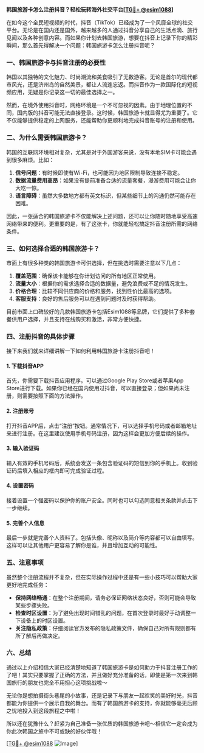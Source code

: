 **韩国旅游卡怎么注册抖音？轻松玩转海外社交平台[[TG💪+ @esim1088](https://t.me/s/esim1088)]**

在如今这个全民短视频的时代，抖音（TikTok）已经成为了一个风靡全球的社交平台。无论是在国内还是国外，越来越多的人通过抖音分享自己的生活点滴、旅行见闻以及各种创意内容。而如果你计划去韩国旅游，想要在抖音上记录下你的精彩瞬间，那么首先得解决一个问题：韩国旅游卡怎么注册抖音呢？

### 一、韩国旅游卡与抖音注册的必要性

韩国以其独特的文化魅力、时尚潮流和美食吸引了无数游客。无论是首尔的现代都市风光，还是济州岛的自然美景，都让人流连忘返。而抖音作为一款国际化的短视频应用，无疑是你记录这一切的最佳选择之一。

然而，在境外使用抖音时，网络环境是一个不可忽视的因素。由于地理位置的不同，国内版的抖音可能无法直接登录。这时候，韩国旅游卡就显得尤为重要了。它不仅能够提供稳定的上网服务，还能帮助你更顺利地完成抖音账号的注册和使用。

### 二、为什么需要韩国旅游卡？

韩国的互联网环境相对复杂，尤其是对于外国游客来说，没有本地SIM卡可能会遇到很多麻烦。比如：

1. **信号问题**：有时候即使有Wi-Fi，也可能因为地区限制导致连接不稳定。
2. **数据流量费用高昂**：如果没有提前准备合适的流量套餐，漫游费用可能会让你大吃一惊。
3. **语言障碍**：虽然大多数地方都有英文标识，但某些细节上的沟通仍然可能存在困难。

因此，一张适合的韩国旅游卡不仅能解决上述问题，还可以让你随时随地享受高速网络带来的便利。更重要的是，有了这张卡，你就能轻松搞定抖音注册所需的网络条件。

### 三、如何选择合适的韩国旅游卡？

市面上有很多种类的韩国旅游卡可供选择，但在挑选时需要注意以下几点：

1. **覆盖范围**：确保该卡能够在你计划访问的所有地区正常使用。
2. **流量大小**：根据你的需求选择合适的数据量，避免浪费或不足的情况发生。
3. **价格合理**：比较不同供应商的价格和服务，找到性价比最高的选项。
4. **客服支持**：良好的售后服务可以在遇到问题时及时获得帮助。

目前市面上口碑较好的几款韩国旅游卡包括Esim1088等品牌，它们提供了多种套餐供用户选择，并且支持在线购买和激活，非常方便快捷。

### 四、注册抖音的具体步骤

接下来我们就来详细讲解一下如何利用韩国旅游卡注册抖音吧！

#### 1. 下载抖音APP
首先，你需要下载抖音应用程序。可以通过Google Play Store或者苹果App Store进行下载。如果你已经在国内使用过抖音，可以直接登录；但如果尚未注册，则需要按照下面的方法操作。

#### 2. 注册账号
打开抖音APP后，点击“注册”按钮。通常情况下，可以选择手机号码或者邮箱地址来进行注册。在这里建议使用手机号码注册，因为这样会更加方便后续的操作。

#### 3. 输入验证码
输入有效的手机号码后，系统会发送一条包含验证码的短信到你的手机上。收到验证码后填入相应的框内即可完成验证过程。

#### 4. 设置密码
接着设置一个强密码以保护你的账户安全。同时也可以勾选同意相关条款并点击下一步继续。

#### 5. 完善个人信息
最后一步就是完善个人资料了。包括头像、昵称以及简介等内容都可以自由填写。这样可以让其他用户更容易了解你是谁，并且增加互动的可能性。

### 五、注意事项

虽然整个注册流程并不复杂，但在实际操作过程中还是有一些小技巧可以帮助大家更好地完成任务：

- **保持网络畅通**：在整个注册期间，请务必保证网络状态良好，否则可能会导致某些步骤失败。
- **检查时区设置**：为了避免出现时间错乱的问题，在首次登录时最好手动调整一下设备上的时区设置。
- **关注隐私政策**：仔细阅读官方发布的隐私政策文件，确保自己对所有规则都有所了解后再做决定。

### 六、总结

通过以上介绍相信大家已经清楚地知道了韩国旅游卡是如何助力于抖音注册工作的了吧！其实只要掌握了正确的方法，并且做好充分准备的话，即使是第一次来到韩国旅行的朋友也完全不用担心这项挑战啦～

无论你是想拍摄街头巷尾的小故事，还是记录下与朋友一起欢笑的美好时光，抖音都能为你提供一个展示自我的舞台。而有了韩国旅游卡的支持，你就能够毫无后顾之忧地投入到这段旅程之中啦！

所以还在犹豫什么？赶紧为自己准备一张优质的韩国旅游卡吧～相信它一定会成为你此次韩国之旅中不可或缺的好伙伴哦！

[[TG💪+ @esim1088](https://t.me/s/esim1088) ![Image](https://i.postimg.cc/4NQfJmqS/Snipaste-2025-05-13-00-14-12.png)]